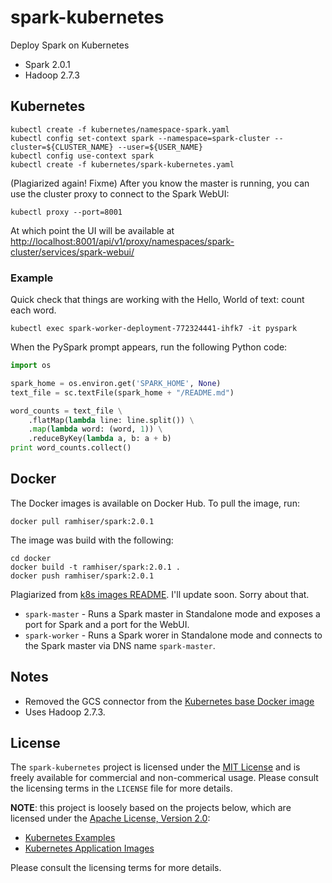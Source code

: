 # spark-kubernetes

Deploy Spark on Kubernetes

* Spark 2.0.1
* Hadoop 2.7.3

## Kubernetes

```
kubectl create -f kubernetes/namespace-spark.yaml
kubectl config set-context spark --namespace=spark-cluster --cluster=${CLUSTER_NAME} --user=${USER_NAME}
kubectl config use-context spark
kubectl create -f kubernetes/spark-kubernetes.yaml
```

(Plagiarized again! Fixme) After you know the master is running, you can use the
cluster proxy to connect to the Spark WebUI:

```
kubectl proxy --port=8001
```

At which point the UI will be available at [http://localhost:8001/api/v1/proxy/namespaces/spark-cluster/services/spark-webui/](http://localhost:8001/api/v1/proxy/namespaces/spark-cluster/services/spark-webui/)

### Example

Quick check that things are working with the Hello, World of text: count each word.

```
kubectl exec spark-worker-deployment-772324441-ihfk7 -it pyspark
```

When the PySpark prompt appears, run the following Python code:

```python
import os

spark_home = os.environ.get('SPARK_HOME', None)
text_file = sc.textFile(spark_home + "/README.md")

word_counts = text_file \
    .flatMap(lambda line: line.split()) \
    .map(lambda word: (word, 1)) \
    .reduceByKey(lambda a, b: a + b)
print word_counts.collect()
```



## Docker

The Docker images is available on Docker Hub. To pull the image, run:

```
docker pull ramhiser/spark:2.0.1
```

The image was build with the following:

```
cd docker
docker build -t ramhiser/spark:2.0.1 .
docker push ramhiser/spark:2.0.1
```

Plagiarized from
[k8s images README](https://github.com/kubernetes-incubator/application-images/blob/master/spark/README.md). I'll update soon. Sorry about that.

* `spark-master` - Runs a Spark master in Standalone mode and exposes a port for
Spark and a port for the WebUI.
* `spark-worker` - Runs a Spark worer in Standalone mode and connects to the
  Spark master via DNS name `spark-master`.

## Notes

* Removed the GCS connector from the [Kubernetes base Docker image](https://github.com/kubernetes-incubator/application-images/tree/master/spark)
* Uses Hadoop 2.7.3.

## License

The `spark-kubernetes` project is licensed under the
[MIT License](http://opensource.org/licenses/MIT) and is freely available for
commercial and non-commerical usage. Please consult the licensing terms in the
`LICENSE` file for more details.

**NOTE**: this project is loosely based on the projects below, which are licensed
under the [Apache License, Version 2.0](http://www.apache.org/licenses/LICENSE-2.0):

* [Kubernetes Examples](https://github.com/kubernetes/kubernetes/tree/master/examples/spark)
* [Kubernetes Application Images](https://github.com/kubernetes-incubator/application-images/tree/master/spark)

Please consult the licensing terms for more details.
